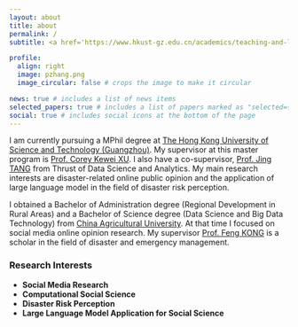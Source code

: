 ```yaml
---
layout: about
title: about
permalink: /
subtitle: <a href='https://www.hkust-gz.edu.cn/academics/teaching-and-learning-innovation/red-bird-mphil-program/' target="_blank">Red Bird MPhil Student</a>

profile:
  align: right
  image: pzhang.png
  image_circular: false # crops the image to make it circular

news: true # includes a list of news items
selected_papers: true # includes a list of papers marked as "selected={true}"
social: true # includes social icons at the bottom of the page
---
```

I am currently pursuing a MPhil degree at [The Hong Kong University of Science and Technology (Guangzhou)](https://www.hkust-gz.edu.cn/). My supervisor at this master program is [Prof. Corey Kewei XU](https://facultyprofiles.hkust-gz.edu.cn/faculty-personal-page/XU-Kewei/coreyxu). I also have a co-supervisor, [Prof. Jing TANG](https://facultyprofiles.hkust-gz.edu.cn/faculty-personal-page?id=285) from Thrust of Data Science and Analytics. My main research interests are disaster-related online public opinion and the application of large language model in the field of disaster risk perception.

I obtained a Bachelor of Administration degree (Regional Development in Rural Areas) and a Bachelor of Science degree (Data Science and Big Data Technology) from [China Agricultural University](https://cau.edu.cn/). At that time I focused on social media online opinion research. My supervisor [Prof. Feng KONG](https://cohd.cau.edu.cn/art/2020/11/27/art_48059_998984.html) is a scholar in the field of disaster and emergency management.

### Research Interests

* **Social Media Research**
* **Computational Social Science**
* **Disaster Risk Perception**
* **Large Language Model Application for Social Science**
